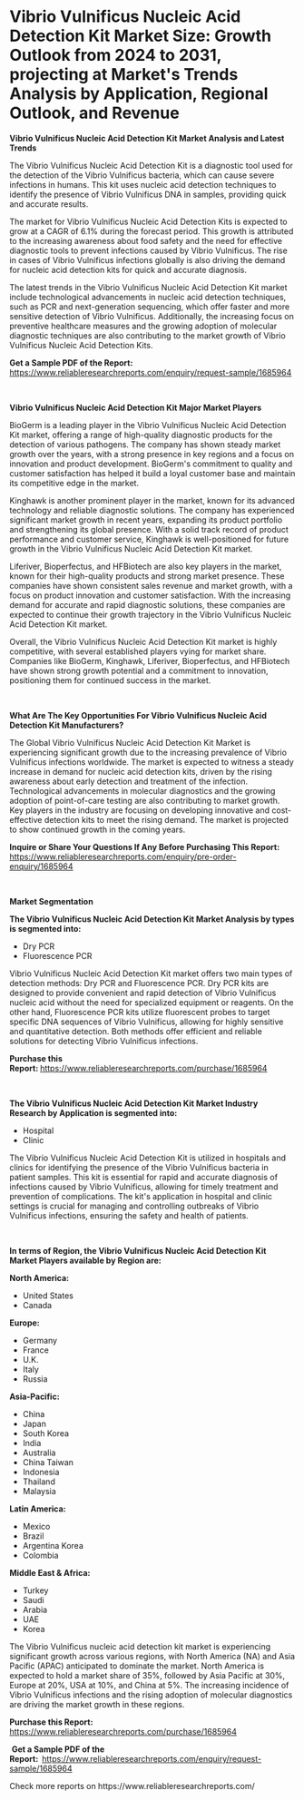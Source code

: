 <p><h1>Vibrio Vulnificus Nucleic Acid Detection Kit Market Size: Growth Outlook from 2024 to 2031, projecting at Market's Trends Analysis by Application, Regional Outlook, and Revenue</h1></p><p><strong>Vibrio Vulnificus Nucleic Acid Detection Kit Market Analysis and Latest Trends</strong></p>
<p><p>The Vibrio Vulnificus Nucleic Acid Detection Kit is a diagnostic tool used for the detection of the Vibrio Vulnificus bacteria, which can cause severe infections in humans. This kit uses nucleic acid detection techniques to identify the presence of Vibrio Vulnificus DNA in samples, providing quick and accurate results.</p><p>The market for Vibrio Vulnificus Nucleic Acid Detection Kits is expected to grow at a CAGR of 6.1% during the forecast period. This growth is attributed to the increasing awareness about food safety and the need for effective diagnostic tools to prevent infections caused by Vibrio Vulnificus. The rise in cases of Vibrio Vulnificus infections globally is also driving the demand for nucleic acid detection kits for quick and accurate diagnosis.</p><p>The latest trends in the Vibrio Vulnificus Nucleic Acid Detection Kit market include technological advancements in nucleic acid detection techniques, such as PCR and next-generation sequencing, which offer faster and more sensitive detection of Vibrio Vulnificus. Additionally, the increasing focus on preventive healthcare measures and the growing adoption of molecular diagnostic techniques are also contributing to the market growth of Vibrio Vulnificus Nucleic Acid Detection Kits.</p></p>
<p><strong>Get a Sample PDF of the Report:&nbsp;</strong> <a href="https://www.reliableresearchreports.com/enquiry/request-sample/1685964">https://www.reliableresearchreports.com/enquiry/request-sample/1685964</a></p>
<p>&nbsp;</p>
<p><strong>Vibrio Vulnificus Nucleic Acid Detection Kit Major Market Players</strong></p>
<p><p>BioGerm is a leading player in the Vibrio Vulnificus Nucleic Acid Detection Kit market, offering a range of high-quality diagnostic products for the detection of various pathogens. The company has shown steady market growth over the years, with a strong presence in key regions and a focus on innovation and product development. BioGerm's commitment to quality and customer satisfaction has helped it build a loyal customer base and maintain its competitive edge in the market.</p><p>Kinghawk is another prominent player in the market, known for its advanced technology and reliable diagnostic solutions. The company has experienced significant market growth in recent years, expanding its product portfolio and strengthening its global presence. With a solid track record of product performance and customer service, Kinghawk is well-positioned for future growth in the Vibrio Vulnificus Nucleic Acid Detection Kit market.</p><p>Liferiver, Bioperfectus, and HFBiotech are also key players in the market, known for their high-quality products and strong market presence. These companies have shown consistent sales revenue and market growth, with a focus on product innovation and customer satisfaction. With the increasing demand for accurate and rapid diagnostic solutions, these companies are expected to continue their growth trajectory in the Vibrio Vulnificus Nucleic Acid Detection Kit market.</p><p>Overall, the Vibrio Vulnificus Nucleic Acid Detection Kit market is highly competitive, with several established players vying for market share. Companies like BioGerm, Kinghawk, Liferiver, Bioperfectus, and HFBiotech have shown strong growth potential and a commitment to innovation, positioning them for continued success in the market.</p></p>
<p>&nbsp;</p>
<p><strong>What Are The Key Opportunities For Vibrio Vulnificus Nucleic Acid Detection Kit Manufacturers?</strong></p>
<p><p>The Global Vibrio Vulnificus Nucleic Acid Detection Kit Market is experiencing significant growth due to the increasing prevalence of Vibrio Vulnificus infections worldwide. The market is expected to witness a steady increase in demand for nucleic acid detection kits, driven by the rising awareness about early detection and treatment of the infection. Technological advancements in molecular diagnostics and the growing adoption of point-of-care testing are also contributing to market growth. Key players in the industry are focusing on developing innovative and cost-effective detection kits to meet the rising demand. The market is projected to show continued growth in the coming years.</p></p>
<p><strong>Inquire or Share Your Questions If Any Before Purchasing This Report:</strong> <a href="https://www.reliableresearchreports.com/enquiry/pre-order-enquiry/1685964">https://www.reliableresearchreports.com/enquiry/pre-order-enquiry/1685964</a></p>
<p>&nbsp;</p>
<p><strong>Market Segmentation</strong></p>
<p><strong>The Vibrio Vulnificus Nucleic Acid Detection Kit Market Analysis by types is segmented into:</strong></p>
<p><ul><li>Dry PCR</li><li>Fluorescence PCR</li></ul></p>
<p><p>Vibrio Vulnificus Nucleic Acid Detection Kit market offers two main types of detection methods: Dry PCR and Fluorescence PCR. Dry PCR kits are designed to provide convenient and rapid detection of Vibrio Vulnificus nucleic acid without the need for specialized equipment or reagents. On the other hand, Fluorescence PCR kits utilize fluorescent probes to target specific DNA sequences of Vibrio Vulnificus, allowing for highly sensitive and quantitative detection. Both methods offer efficient and reliable solutions for detecting Vibrio Vulnificus infections.</p></p>
<p><strong>Purchase this Report:&nbsp;</strong><a href="https://www.reliableresearchreports.com/purchase/1685964">https://www.reliableresearchreports.com/purchase/1685964</a></p>
<p>&nbsp;</p>
<p><strong>The Vibrio Vulnificus Nucleic Acid Detection Kit Market Industry Research by Application is segmented into:</strong></p>
<p><ul><li>Hospital</li><li>Clinic</li></ul></p>
<p><p>The Vibrio Vulnificus Nucleic Acid Detection Kit is utilized in hospitals and clinics for identifying the presence of the Vibrio Vulnificus bacteria in patient samples. This kit is essential for rapid and accurate diagnosis of infections caused by Vibrio Vulnificus, allowing for timely treatment and prevention of complications. The kit's application in hospital and clinic settings is crucial for managing and controlling outbreaks of Vibrio Vulnificus infections, ensuring the safety and health of patients.</p></p>
<p>&nbsp;</p>
<p><strong>In terms of Region, the Vibrio Vulnificus Nucleic Acid Detection Kit Market Players available by Region are:</strong></p>
<p>
    <p> <strong> North America: </strong>
        <ul>
            <li>United States</li>
            <li>Canada</li>
        </ul>
        </p> 
    <p> <strong> Europe: </strong>
        <ul>
            <li>Germany</li>
            <li>France</li>
            <li>U.K.</li>
            <li>Italy</li>
            <li>Russia</li>
        </ul>
        </p> 
    <p> <strong> Asia-Pacific: </strong>
        <ul>
            <li>China</li>
            <li>Japan</li>
            <li>South Korea</li>
            <li>India</li>
            <li>Australia</li>
            <li>China Taiwan</li>
            <li>Indonesia</li>
            <li>Thailand</li>
            <li>Malaysia</li>
        </ul>
        </p> 
    <p> <strong> Latin America: </strong>
        <ul>
            <li>Mexico</li>
            <li>Brazil</li>
            <li>Argentina Korea</li>
            <li>Colombia</li>
        </ul>
        </p> 
    <p> <strong> Middle East & Africa: </strong>
        <ul>
            <li>Turkey</li>
            <li>Saudi</li>
            <li>Arabia</li>
            <li>UAE</li>
            <li>Korea</li>
        </ul>
    </p>
    </p>
<p><p>The Vibrio Vulnificus nucleic acid detection kit market is experiencing significant growth across various regions, with North America (NA) and Asia Pacific (APAC) anticipated to dominate the market. North America is expected to hold a market share of 35%, followed by Asia Pacific at 30%, Europe at 20%, USA at 10%, and China at 5%. The increasing incidence of Vibrio Vulnificus infections and the rising adoption of molecular diagnostics are driving the market growth in these regions.</p></p>
<p><strong>Purchase this Report: </strong><a href="https://www.reliableresearchreports.com/purchase/1685964">https://www.reliableresearchreports.com/purchase/1685964</a></p>
<p>&nbsp;<strong>Get a Sample PDF of the Report:&nbsp;&nbsp;</strong><a href="https://www.reliableresearchreports.com/enquiry/request-sample/1685964">https://www.reliableresearchreports.com/enquiry/request-sample/1685964</a></p>
<p><strong></strong></p>
<p>Check more reports on https://www.reliableresearchreports.com/</p>